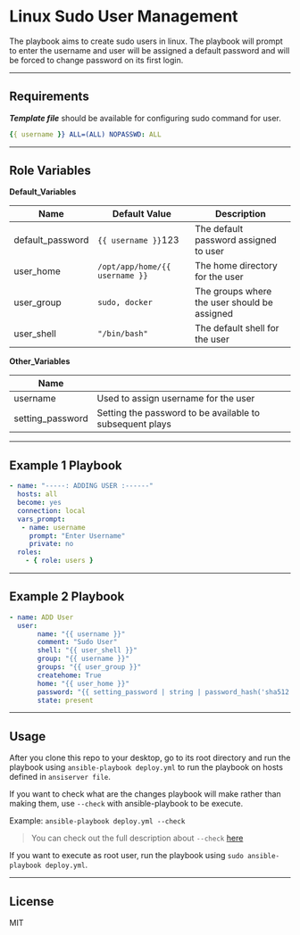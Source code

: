 Linux Sudo User Management
==========================

The playbook aims to create sudo users in linux. The playbook will prompt to enter the username and user will be assigned a default password and will be forced to change password on its first login.

---

Requirements
------------

***Template file*** should be available for configuring sudo command for user.

```yaml
{{ username }} ALL=(ALL) NOPASSWD: ALL
```

---

Role Variables
--------------

**Default_Variables**

| Name               | Default Value                      | Description                                                       |
| ------------------ | ---------------------------------- | ----------------------------------------------------------------- |
| default_password   | `{{ username }}`123                | The default password assigned to user                             |
| user_home          | `/opt/app/home/{{ username }}`     | The home directory for the user                                   |
| user_group         | `sudo, docker`                     | The groups where the user should be assigned                      |
| user_shell        | `"/bin/bash"`                       | The default shell for the user                                    |

**Other_Variables**

| Name               |                                                                   |
|--------------------|-------------------------------------------------------------------|
| username           | Used to assign username for the user                              |
| setting_password   | Setting the password to be available to subsequent plays          |

---

Example 1 Playbook
------------------

```yaml
- name: "-----: ADDING USER :------"
  hosts: all
  become: yes
  connection: local
  vars_prompt:
   - name: username
     prompt: "Enter Username"
     private: no
  roles:
    - { role: users }
```
---

Example 2 Playbook
------------------

```yaml
- name: ADD User
  user:
       name: "{{ username }}"
       comment: "Sudo User"
       shell: "{{ user_shell }}"
       group: "{{ username }}"
       groups: "{{ user_group }}"
       createhome: True
       home: "{{ user_home }}"
       password: "{{ setting_password | string | password_hash('sha512', 'salty') }}"
       state: present
```
---

Usage
-----
After you clone this repo to your desktop, go to its root directory and run the playbook using `ansible-playbook deploy.yml` to run the playbook on hosts defined in `ansiserver file`.

If you want to check what are the changes playbook will make rather than making them, use `--check` with ansible-playbook to be execute.

Example: `ansible-playbook deploy.yml --check`

>You can check out the full description about `--check` [here](https://docs.ansible.com/ansible/latest/user_guide/playbooks_checkmode.html)

If you want to execute as root user, run the playbook using `sudo ansible-playbook deploy.yml`.

---

License
-------

MIT
